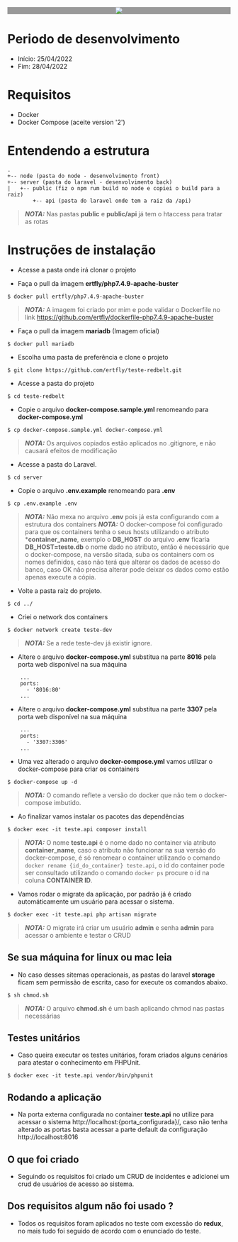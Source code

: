 <p align="center" style="background:#999;"><img src="https://uploads-ssl.webflow.com/623a134001afadc26b238f7c/623a134001afadd03a238f97_logo-redbelt.png" /></p>

# Periodo de desenvolvimento
- Início: 25/04/2022
- Fim: 28/04/2022

# Requisitos
- Docker
- Docker Compose (aceite version '2')

# Entendendo a estrutura 
```
.
+-- node (pasta do node - desenvolvimento front)
+-- server (pasta do laravel - desenvolvimento back)
|   +-- public (fiz o npm rum build no node e copiei o build para a raiz)
        +-- api (pasta do laravel onde tem a raiz da /api)
```
> **_NOTA:_**  Nas pastas **public** e **public/api** já tem o htaccess para tratar as rotas

# Instruções de instalação #
- Acesse a pasta onde irá clonar o projeto

- Faça o pull da imagem **ertfly/php7.4.9-apache-buster**
```
$ docker pull ertfly/php7.4.9-apache-buster
```
> **_NOTA:_**  A imagem foi criado por mim e pode validar o Dockerfile no link https://github.com/ertfly/dockerfile-php7.4.9-apache-buster

- Faça o pull da imagem **mariadb** (Imagem oficial)
```
$ docker pull mariadb
```

- Escolha uma pasta de preferência e clone o projeto
```
$ git clone https://github.com/ertfly/teste-redbelt.git
```

- Acesse a pasta do projeto
```
$ cd teste-redbelt
```

- Copie o arquivo **docker-compose.sample.yml** renomeando para **docker-compose.yml**
```
$ cp docker-compose.sample.yml docker-compose.yml
```
> **_NOTA:_**  Os arquivos copiados estão aplicados no .gitignore, e não causará efeitos de modificação

- Acesse a pasta do Laravel.
```
$ cd server
```

- Copie o arquivo **.env.example** renomeando para **.env**
```
$ cp .env.example .env
```
> **_NOTA:_**  Não mexa no arquivo **.env** pois já esta configurando com a estrutura dos containers
> **_NOTA:_**  O docker-compose foi configurado para que os containers tenha o seus hosts utilizando o atributo ***container_name**, exemplo o **DB_HOST** do arquivo **.env** ficaria **DB_HOST=teste.db** o nome dado no atributo, então é necessário que o docker-compose, na versão sitada, suba os containers com os nomes definidos, caso não terá que alterar os dados de acesso do banco, caso OK não precisa alterar pode deixar os dados como estão apenas execute a cópia.

- Volte a pasta raíz do projeto.
```
$ cd ../
```

- Criei o network dos containers
```
$ docker network create teste-dev
```
> **_NOTA:_**  Se a rede teste-dev já existir ignore.

- Altere o arquivo **docker-compose.yml** substitua na parte **8016** pela porta web disponível na sua máquina
```
    ...
    ports:
      - '8016:80'
    ...
``` 

- Altere o arquivo **docker-compose.yml** substitua na parte **3307** pela porta web disponível na sua máquina
```
    ...
    ports:
      - '3307:3306'
    ...
``` 

- Uma vez alterado o arquivo **docker-compose.yml** vamos utilizar o docker-compose para criar os containers
```
$ docker-compose up -d
```
> **_NOTA:_**  O comando reflete a versão do docker que não tem o docker-compose imbutido.

- Ao finalizar vamos instalar os pacotes das dependências
```
$ docker exec -it teste.api composer install
```
> **_NOTA:_**  O nome **teste.api** é o nome dado no container via atributo **container_name**, caso o atributo não funcionar na sua versão do docker-compose, é só renomear o container utilizando o comando `docker rename {id_do_container} teste.api`, o id do container pode ser consultado utilizando o comando `docker ps` procure o id na coluna **CONTAINER ID**.

- Vamos rodar o migrate da aplicação, por padrão já é criado automáticamente um usuário para acessar o sistema.
```
$ docker exec -it teste.api php artisan migrate
```
> **_NOTA:_**  O migrate irá criar um usuário **admin** e senha **admin** para acessar o ambiente e testar o CRUD

## Se sua máquina for linux ou mac leia
- No caso desses sitemas operacionais, as pastas do laravel **storage** ficam sem permissão de escrita, caso for execute os comandos abaixo.
```
$ sh chmod.sh
```
> **_NOTA:_**  O arquivo **chmod.sh** é um bash aplicando chmod nas pastas necessárias

## Testes unitários
- Caso queira executar os testes unitários, foram criados alguns cenários para atestar o conhecimento em PHPUnit.
```
$ docker exec -it teste.api vendor/bin/phpunit 
```

## Rodando a aplicação
- Na porta externa configurada no container **teste.api** no utilize para acessar o sistema http://localhost:{porta_configurada}/, caso não tenha alterado as portas basta acessar a parte default da configuração http://localhost:8016

## O que foi criado
- Seguindo os requisitos foi criado um CRUD de incidentes e adicionei um crud de usuários de acesso ao sistema.

## Dos requisitos algum não foi usado ?
- Todos os requisitos foram aplicados no teste com excessão do **redux**, no mais tudo foi seguido de acordo com o enunciado do teste.